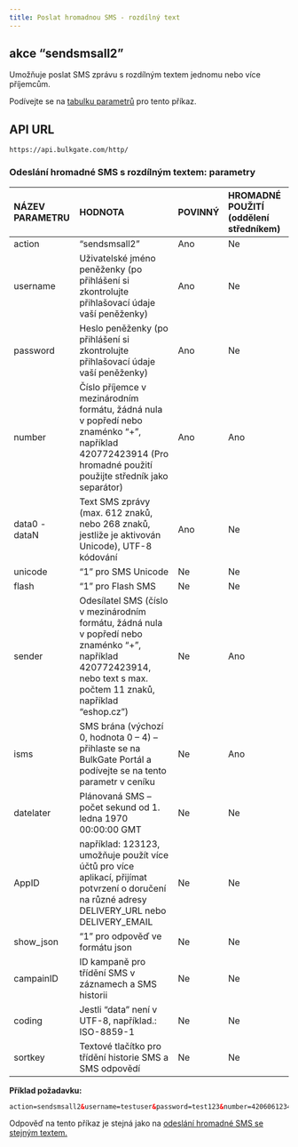 ```yaml
---
title: Poslat hromadnou SMS - rozdílný text
---
```


## akce “sendsmsall2”
Umožňuje poslat SMS zprávu s rozdílným textem jednomu nebo více příjemcům. 

Podívejte se na [tabulku parametrů](#odeslání-hromadné-sms-s-rozdílným-textem-parametry) pro tento příkaz.

## API URL
``` url
https://api.bulkgate.com/http/
```

### Odeslání hromadné SMS s rozdílným textem: parametry
|NÁZEV PARAMETRU|	HODNOTA|	POVINNÝ|	HROMADNÉ POUŽITÍ (oddělení středníkem)|
|:--- |:--- |:--- |:--- |
|action|	“sendsmsall2”|	Ano|	Ne|
|username|Uživatelské jméno peněženky (po přihlášení si zkontrolujte přihlašovací údaje vaší peněženky)	|Ano|	Ne|
|password|	Heslo peněženky (po přihlášení si zkontrolujte přihlašovací údaje vaší peněženky)	|Ano	|Ne|
|number|Číslo příjemce v mezinárodním formátu, žádná nula v popředí nebo znaménko “+”, například 420772423914 (Pro hromadné použití použijte středník jako separátor)|	Ano|	Ano|
|data0 - dataN|	Text SMS zprávy (max. 612 znaků, nebo 268 znaků, jestliže je aktivován Unicode), UTF-8 kódování|	Ano|	Ne|
|unicode|	“1” pro SMS Unicode|	Ne	|Ne|
|flash|	“1” pro Flash SMS|	Ne|	Ne|
|sender|	Odesílatel SMS (číslo v mezinárodním formátu, žádná nula v popředí nebo znaménko “+”, například 420772423914, nebo text s max. počtem 11 znaků, například “eshop.cz”)|	Ne|	Ano|
|isms|SMS brána (výchozí 0, hodnota 0 – 4) – přihlaste se na BulkGate Portál a podívejte se na tento parametr v ceníku |	Ne	|Ano|
|datelater|Plánovaná SMS – počet sekund od 1. ledna 1970 00:00:00 GMT|	Ne	|Ne|
|AppID|	například: 123123, umožňuje použít více účtů pro více aplikací, přijímat potvrzení o doručení na různé adresy DELIVERY_URL nebo DELIVERY_EMAIL|	Ne	|Ne|
|show_json|	“1” pro odpověď ve formátu json|	Ne|	Ne|
|campainID|	ID kampaně pro třídění SMS v záznamech a SMS historii	|Ne|	Ne|
|coding|	Jestli “data” není v UTF-8, například.: ISO-8859-1|	Ne|	Ne|
|sortkey|Textové tlačítko pro třídění historie SMS a SMS odpovědí|	Ne|	Ne|

**Příklad požadavku:**
``` xml
action=sendsmsall2&username=testuser&password=test123&number=420606123456;420607123456&data0=Ahoj1&data1=Ahoj2
```

Odpověď na tento příkaz je stejná jako na [odeslání hromadné SMS se stejným textem.](http-low-level-api-send-bulk-sms-same-text.md)
